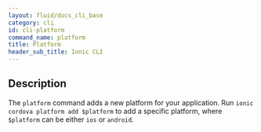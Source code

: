 ```yaml
---
layout: fluid/docs_cli_base
category: cli
id: cli-platform
command_name: platform
title: Platform
header_sub_title: Ionic CLI
---
```


## Description

The `platform` command adds a new platform for your application. Run `ionic cordova platform add $platform` to add a specific platform, where `$platform` can be either `ios` or `android`.
